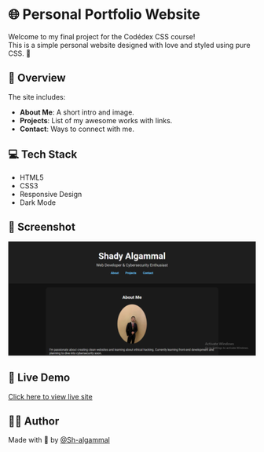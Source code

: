 # 🌐 Personal Portfolio Website

Welcome to my final project for the Codédex CSS course!  
This is a simple personal website designed with love and styled using pure CSS. 💙

## 🔎 Overview

The site includes:
- **About Me**: A short intro and image.
- **Projects**: List of my awesome works with links.
- **Contact**: Ways to connect with me.

## 💻 Tech Stack

- HTML5
- CSS3
- Responsive Design
- Dark Mode

## 📸 Screenshot

![Website Screenshot](personal-website.png)

## 🔗 Live Demo

[Click here to view live site](https://Sh-algammal.github.io/personal-website)

## 🙋‍♂️ Author

Made with 💖 by [@Sh-algammal](https://github.com/Sh-algammal)
